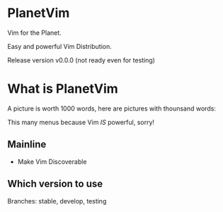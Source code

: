 # PlanetVim

Vim for the Planet.

Easy and powerful Vim Distribution.

Release version v0.0.0 (not ready even for testing)

# What is PlanetVim

A picture is worth 1000 words, here are pictures with thounsand words:

This many menus because Vim _IS_ powerful, sorry!

## Mainline

* Make Vim Discoverable

## Which version to use

Branches: stable, develop, testing
